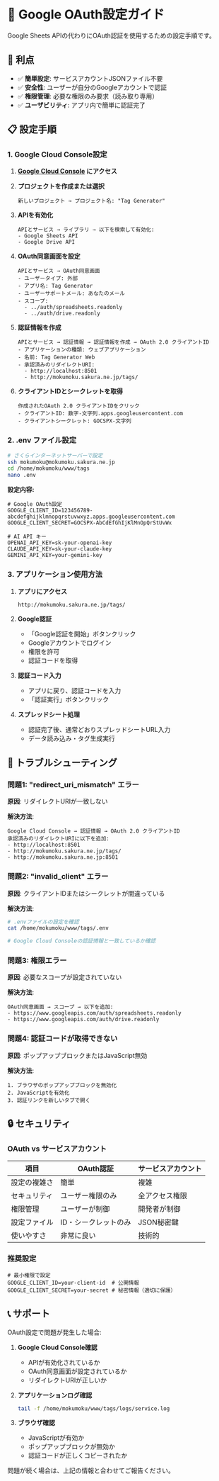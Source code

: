 # 🔐 Google OAuth設定ガイド

Google Sheets APIの代わりにOAuth認証を使用するための設定手順です。

## 🎯 利点

- ✅ **簡単設定**: サービスアカウントJSONファイル不要
- ✅ **安全性**: ユーザーが自分のGoogleアカウントで認証
- ✅ **権限管理**: 必要な権限のみ要求（読み取り専用）
- ✅ **ユーザビリティ**: アプリ内で簡単に認証完了

## 📋 設定手順

### 1. Google Cloud Console設定

1. **[Google Cloud Console](https://console.cloud.google.com/) にアクセス**

2. **プロジェクトを作成または選択**
   ```
   新しいプロジェクト → プロジェクト名: "Tag Generator"
   ```

3. **APIを有効化**
   ```
   APIとサービス → ライブラリ → 以下を検索して有効化:
   - Google Sheets API
   - Google Drive API
   ```

4. **OAuth同意画面を設定**
   ```
   APIとサービス → OAuth同意画面
   - ユーザータイプ: 外部
   - アプリ名: Tag Generator
   - ユーザーサポートメール: あなたのメール
   - スコープ: 
     - ../auth/spreadsheets.readonly
     - ../auth/drive.readonly
   ```

5. **認証情報を作成**
   ```
   APIとサービス → 認証情報 → 認証情報を作成 → OAuth 2.0 クライアントID
   - アプリケーションの種類: ウェブアプリケーション
   - 名前: Tag Generator Web
   - 承認済みのリダイレクトURI:
     - http://localhost:8501
     - http://mokumoku.sakura.ne.jp/tags/
   ```

6. **クライアントIDとシークレットを取得**
   ```
   作成されたOAuth 2.0 クライアントIDをクリック
   - クライアントID: 数字-文字列.apps.googleusercontent.com
   - クライアントシークレット: GOCSPX-文字列
   ```

### 2. .env ファイル設定

```bash
# さくらインターネットサーバーで設定
ssh mokumoku@mokumoku.sakura.ne.jp
cd /home/mokumoku/www/tags
nano .env
```

**設定内容:**
```env
# Google OAuth設定
GOOGLE_CLIENT_ID=123456789-abcdefghijklmnopqrstuvwxyz.apps.googleusercontent.com
GOOGLE_CLIENT_SECRET=GOCSPX-AbCdEfGhIjKlMnOpQrStUvWx

# AI API キー
OPENAI_API_KEY=sk-your-openai-key
CLAUDE_API_KEY=sk-your-claude-key
GEMINI_API_KEY=your-gemini-key
```

### 3. アプリケーション使用方法

1. **アプリにアクセス**
   ```
   http://mokumoku.sakura.ne.jp/tags/
   ```

2. **Google認証**
   - 「Google認証を開始」ボタンクリック
   - Googleアカウントでログイン
   - 権限を許可
   - 認証コードを取得

3. **認証コード入力**
   - アプリに戻り、認証コードを入力
   - 「認証実行」ボタンクリック

4. **スプレッドシート処理**
   - 認証完了後、通常どおりスプレッドシートURL入力
   - データ読み込み・タグ生成実行

## 🔧 トラブルシューティング

### 問題1: "redirect_uri_mismatch" エラー

**原因**: リダイレクトURIが一致しない

**解決方法**:
```
Google Cloud Console → 認証情報 → OAuth 2.0 クライアントID
承認済みのリダイレクトURIに以下を追加:
- http://localhost:8501
- http://mokumoku.sakura.ne.jp/tags/
- http://mokumoku.sakura.ne.jp:8501
```

### 問題2: "invalid_client" エラー

**原因**: クライアントIDまたはシークレットが間違っている

**解決方法**:
```bash
# .envファイルの設定を確認
cat /home/mokumoku/www/tags/.env

# Google Cloud Consoleの認証情報と一致しているか確認
```

### 問題3: 権限エラー

**原因**: 必要なスコープが設定されていない

**解決方法**:
```
OAuth同意画面 → スコープ → 以下を追加:
- https://www.googleapis.com/auth/spreadsheets.readonly
- https://www.googleapis.com/auth/drive.readonly
```

### 問題4: 認証コードが取得できない

**原因**: ポップアップブロックまたはJavaScript無効

**解決方法**:
```
1. ブラウザのポップアップブロックを無効化
2. JavaScriptを有効化
3. 認証リンクを新しいタブで開く
```

## 🔒 セキュリティ

### OAuth vs サービスアカウント

| 項目 | OAuth認証 | サービスアカウント |
|------|-----------|-------------------|
| 設定の複雑さ | 簡単 | 複雑 |
| セキュリティ | ユーザー権限のみ | 全アクセス権限 |
| 権限管理 | ユーザーが制御 | 開発者が制御 |
| 設定ファイル | ID・シークレットのみ | JSON秘密鍵 |
| 使いやすさ | 非常に良い | 技術的 |

### 推奨設定

```env
# 最小権限で設定
GOOGLE_CLIENT_ID=your-client-id  # 公開情報
GOOGLE_CLIENT_SECRET=your-secret # 秘密情報（適切に保護）
```

## 📞 サポート

OAuth設定で問題が発生した場合:

1. **Google Cloud Console確認**
   - APIが有効化されているか
   - OAuth同意画面が設定されているか
   - リダイレクトURIが正しいか

2. **アプリケーションログ確認**
   ```bash
   tail -f /home/mokumoku/www/tags/logs/service.log
   ```

3. **ブラウザ確認**
   - JavaScriptが有効か
   - ポップアップブロックが無効か
   - 認証コードが正しくコピーされたか

問題が続く場合は、上記の情報と合わせてご報告ください。